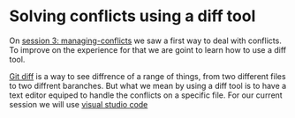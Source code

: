 # Solving conflicts using a diff tool

On [session 3: managing-conflicts](https://github.com/adriaFreixasWb/git-calisthenics/blob/feature/diff/docs/Session3.md#managing-conflicts)
we saw a first way to deal with conflicts. To improve on the experience for that we are goint to learn how to use a diff tool.

[Git diff](https://git-scm.com/docs/git-diff) is a way to see diffrence of a range of things, from two different files to two diffrent baranches. 
But what we mean by using a diff tool is to have a text editor equiped to handle the conflicts on a specific file. 
For our current session we will use [visual studio code](https://code.visualstudio.com/)